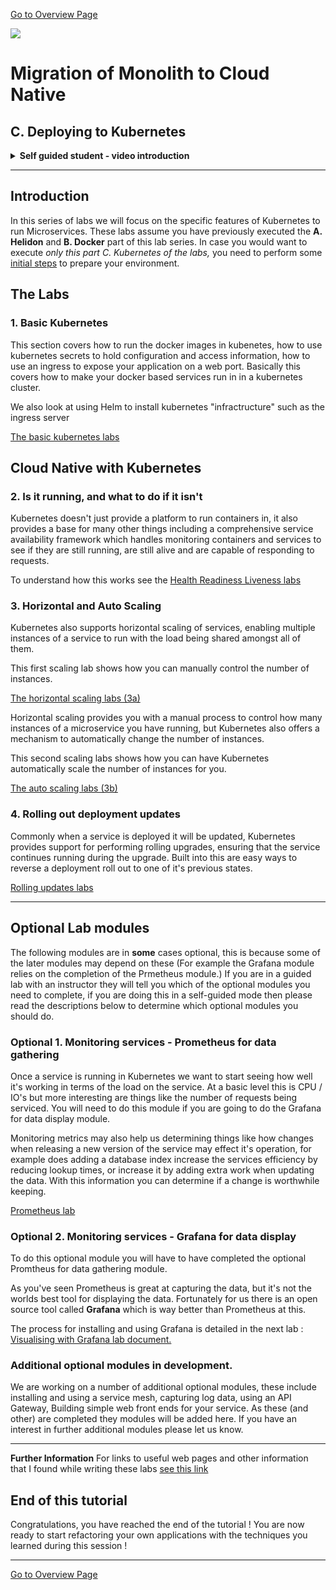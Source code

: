 [Go to Overview Page](../README.md)

![](../../../common/images/customer.logo2.png)

# Migration of Monolith to Cloud Native

## C. Deploying to Kubernetes 

<details><summary><b>Self guided student - video introduction</b></summary>
<p>

This video is an introduction to the Kubernetes labs. Once you've watched it please press the "Back" button on your browser to return to the labs.

[![Kubernetes labs Introduction Video](https://img.youtube.com/vi/6Kg-zH6h3Is/0.jpg)](https://youtu.be/6Kg-zH6h3Is "Kubernetes labs introduction video")

</p>
</details>

---

## Introduction

In this series of labs we will focus on the specific features of Kubernetes to run Microservices.  These labs assume you have previously executed the **A. Helidon** and **B. Docker** part of this lab series.  In case you would want to execute *only this part C. Kubernetes of the labs,* you need to perform some [initial steps](../ManualSetup/KubernetesSetup.md) to prepare your environment.

## The Labs

### 1. Basic Kubernetes

This section covers how to run the docker images in kubenetes, how to use kubernetes secrets to hold configuration and access information, how to use an ingress to expose your application on a web port. Basically this covers how to make your docker based services run in in a kubernetes cluster.

We also look at using Helm to install kubernetes "infractructure" such as the ingress server

[The basic kubernetes labs](base-kubernetes/KubernetesBaseLabs.md)

## Cloud Native with Kubernetes

### 2. Is it running, and what to do if it isn't

Kubernetes doesn't just provide a platform to run containers in, it also provides a base for many other things including a comprehensive service availability framework which handles monitoring containers and services to see if they are still running, are still alive and are capable of responding to requests.

To understand how this works see the [Health Readiness Liveness labs](cloud-native-labs/Health-readiness-liveness/Health-liveness-readiness.md)

### 3. Horizontal and Auto Scaling

Kubernetes also supports horizontal scaling of services, enabling multiple instances of a service to run with the load being shared amongst all of them. 

This first scaling lab shows how you can manually control the number of instances.

[The horizontal scaling labs (3a)](cloud-native-labs/Horizontal-scaling/Horizontal-scaling.md) 

Horizontal scaling provides you with a manual process to control how many instances of a microservice you have running, but Kubernetes also offers a mechanism to automatically change the number of instances.

This second scaling labs shows how you can have Kubernetes automatically scale the number of instances for you.

[The auto scaling labs (3b)](cloud-native-labs/Horizontal-scaling/Auto-scaling.md)


### 4. Rolling out deployment updates

Commonly when a service is deployed it will be updated, Kubernetes provides support for performing rolling upgrades, ensuring that the service continues running during the upgrade. Built into this are easy ways to reverse a deployment roll out to one of it's previous states.

[Rolling updates labs](cloud-native-labs/Rolling-updates/Rolling-updates.md)


---

## Optional Lab modules

The following modules are in **some** cases optional, this is because some of the later modules may depend on these (For example the Grafana module relies on the completion of the Prmetheus module.) If you are in a guided lab with an instructor they will tell you which of the optional modules you need to complete, if you are doing this in a self-guided mode then please read the descriptions below to determine which optional modules you should do.


### Optional 1. Monitoring services -  Prometheus for data gathering
Once a service is running in Kubernetes we want to start seeing how well it's working in terms of the load on the service. At a basic level this is CPU / IO's but more interesting are things like the number of requests being serviced. You will need to do this module if you are going to do the Grafana for data display module.

Monitoring metrics may also help us determining things like how changes when releasing a new version of the service may effect it's operation, for example does adding a database index increase the services efficiency by reducing lookup times, or increase it by adding extra work when updating the data. With this information you can determine if a change is worthwhile keeping.

[Prometheus lab](monitoring-kubernetes/MonitoringWithPrometheusLab.md)

### Optional 2. Monitoring services - Grafana for data display
To do this optional module you will have to have completed the optional Promtheus for data gathering module.

As you've seen Prometheus is great at capturing the data, but it's not the worlds best tool for displaying the data. Fortunately for us there is an open source tool called **Grafana** which is way better than Prometheus at this.

The process for installing and using Grafana is detailed in the next lab :  
[Visualising with Grafana lab document.](monitoring-kubernetes/VisualizingWithGrafanaLab.md)

### Additional optional modules in development.

We are working on a number of additional optional modules, these include installing and using a service mesh, capturing log data, using an API Gateway, Building simple web front ends for your service. As these (and other) are completed they modules will be added here. If you have an interest in further additional modules please let us know.

---

**Further Information**
For links to useful web pages and other information that I found while writing these labs [see this link](further-information/further-information.md)



## End of this tutorial

Congratulations, you have reached the end of the tutorial !  You are now ready to start refactoring your own applications with the techniques you learned during this session !



------

[Go to Overview Page](../README.md)